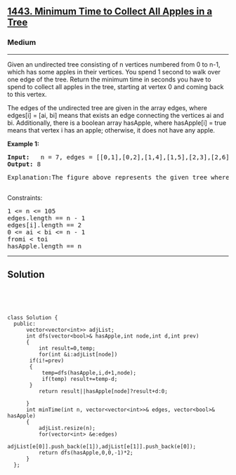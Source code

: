
<h2><a href="https://leetcode.com/problems/minimum-time-to-collect-all-apples-in-a-tree/description/">1443. Minimum Time to Collect All Apples in a Tree</a></h2>
<h3>Medium</h3>
<hr>
<div><p>
Given an undirected tree consisting of n vertices numbered from 0 to n-1, which has some apples in their vertices. You spend 1 second to walk over one edge of the tree. Return the minimum time in seconds you have to spend to collect all apples in the tree, starting at vertex 0 and coming back to this vertex.

The edges of the undirected tree are given in the array edges, where edges[i] = [ai, bi] means that exists an edge connecting the vertices ai and bi. Additionally, there is a boolean array hasApple, where hasApple[i] = true means that vertex i has an apple; otherwise, it does not have any apple.

 
</p>


<p><strong>Example 1:</strong></p>
<pre><strong>Input:</strong>   n = 7, edges = [[0,1],[0,2],[1,4],[1,5],[2,3],[2,6]], hasApple = [false,false,true,false,true,true,false]
<strong>Output:</strong> 8 
</pre>
<pre>
Explanation:The figure above represents the given tree where red vertices have an apple. One optimal path to collect all apples is shown by the green arrows.  
  </pre>

 

Constraints:
<pre>
1 <= n <= 105
edges.length == n - 1
edges[i].length == 2
0 <= ai < bi <= n - 1
fromi < toi
hasApple.length == n
</pre>
<hr>
 <h2><strong><b>Solution</b></strong></h2>
 <br>
 <pre>
 
    class Solution {
      public:
          vector<vector<int>> adjList;
          int dfs(vector<bool>& hasApple,int node,int d,int prev)
          {
              int result=0,temp;
              for(int &i:adjList[node])
           if(i!=prev)
           {
               temp=dfs(hasApple,i,d+1,node);
               if(temp) result+=temp-d;
           }
              return result||hasApple[node]?result+d:0; 

          }
          int minTime(int n, vector<vector<int>>& edges, vector<bool>& hasApple) 
          {
              adjList.resize(n);
              for(vector<int> &e:edges)
                  adjList[e[0]].push_back(e[1]),adjList[e[1]].push_back(e[0]);
              return dfs(hasApple,0,0,-1)*2;
          }
      };
          
 </pre>

